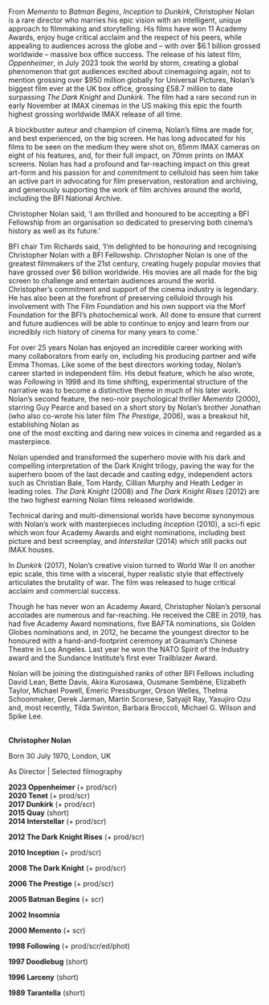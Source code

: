 
From _Memento_ to _Batman Begins_, _Inception_ to _Dunkirk_, Christopher Nolan is a rare director who marries his epic vision with an intelligent, unique approach to filmmaking and storytelling. His films have won 11 Academy Awards, enjoy huge critical acclaim and the respect of his peers, while appealing to audiences across the globe and – with over $6.1 billion grossed worldwide – massive box office success. The release of his latest film, _Oppenheimer_, in July 2023 took the world by storm, creating a global phenomenon that got audiences excited about cinemagoing again, not to mention grossing over $950 million globally for Universal Pictures, Nolan’s biggest film ever at the UK box office, grossing £58.7 million to date surpassing _The Dark Knight_ and _Dunkirk_. The film had a rare second run in early November at IMAX cinemas in the US making this epic the fourth highest grossing worldwide IMAX release of all time.

A blockbuster auteur and champion of cinema, Nolan’s films are made for, and best experienced, on the big screen. He has long advocated for his films to be seen on the medium they were shot on, 65mm IMAX cameras on eight of his features, and, for their full impact, on 70mm prints on IMAX screens. Nolan has had a profound and far-reaching impact on this great art-form and his passion for and commitment to celluloid has seen him take an active part in advocating for film preservation, restoration and archiving, and generously supporting the work of film archives around the world, including the BFI National Archive.

Christopher Nolan said, ‘I am thrilled and honoured to be accepting a BFI Fellowship from an organisation so dedicated to preserving both cinema’s history as well as its future.’

BFI chair Tim Richards said, ‘I’m delighted to be honouring and recognising Christopher Nolan with a BFI Fellowship. Christopher Nolan is one of the greatest filmmakers of the 21st century, creating hugely popular movies that have grossed over $6 billion worldwide. His movies are all made for the big screen to challenge and entertain audiences around the world. Christopher’s commitment and support of the cinema industry is legendary. He has also been at the forefront of preserving celluloid through his involvement with The Film Foundation and his own support via the Morf Foundation for the BFI’s photochemical work. All done to ensure that current and future audiences will be able to continue to enjoy and learn from our incredibly rich history of cinema for many years to come.’

For over 25 years Nolan has enjoyed an incredible career working with many collaborators from early on, including his producing partner and wife Emma Thomas. Like some of the best directors working today, Nolan’s career started in independent film. His debut feature, which he also wrote, was _Following_ in 1998 and its time shifting, experimental structure of the narrative was to become a distinctive theme in much of his later work. Nolan’s second feature, the neo-noir psychological thriller _Memento_ (2000), starring Guy Pearce and based on a short story by Nolan’s brother Jonathan (who also co-wrote his later film _The Prestige_, 2006), was a breakout hit, establishing Nolan as  
one of the most exciting and daring new voices in cinema and regarded as a masterpiece.

Nolan upended and transformed the superhero movie with his dark and compelling interpretation of the Dark Knight trilogy, paving the way for the superhero boom of the last decade and casting edgy, independent actors such as Christian Bale, Tom Hardy, Cillian Murphy and Heath Ledger in leading roles. _The Dark Knight_ (2008) and _The Dark Knight Rises_ (2012) are the two highest earning Nolan films released worldwide.

Technical daring and multi-dimensional worlds have become synonymous with Nolan’s work with masterpieces including _Inception_ (2010), a sci-fi epic which won four Academy Awards and eight nominations, including best picture and best screenplay, and _Interstellar_ (2014) which still packs out IMAX houses.

In _Dunkirk_ (2017), Nolan’s creative vision turned to World War II on another  
epic scale, this time with a visceral, hyper realistic style that effectively articulates the brutality of war. The film was released to huge critical acclaim and commercial success.

Though he has never won an Academy Award, Christopher Nolan’s personal accolades are numerous and far-reaching. He received the CBE in 2019, has had five Academy Award nominations, five BAFTA nominations, six Golden Globes nominations and, in 2012, he became the youngest director to be honoured with a hand-and-footprint ceremony at Grauman’s Chinese Theatre in Los Angeles. Last year he won the NATO Spirit of the Industry award and the Sundance Institute’s first ever Trailblazer Award.

Nolan will be joining the distinguished ranks of other BFI Fellows including David Lean, Bette Davis, Akira Kurosawa, Ousmane Sembène, Elizabeth Taylor, Michael Powell, Emeric Pressburger, Orson Welles, Thelma Schoonmaker, Derek Jarman, Martin Scorsese, Satyajit Ray, Yasujiro Ozu and, most recently, Tilda Swinton, Barbara Broccoli, Michael G. Wilson and Spike Lee.
<br><br>

**Christopher Nolan**

Born 30 July 1970, London, UK

As Director | Selected filmography

**2023  Oppenheimer** (+ prod/scr)<br>
**2020  Tenet** (+ prod/scr)<br>
**2017  Dunkirk** (+ prod/scr)<br>
**2015  Quay** (short)<br>
**2014  Interstellar** (+ prod/scr)<br>

**2012  The Dark Knight Rises** (+ prod/scr)<br>

**2010  Inception** (+ prod/scr)<br>

**2008  The Dark Knight** (+ prod/scr)<br>

**2006  The Prestige** (+ prod/scr)<br>

**2005  Batman Begins** (+ scr)<br>

**2002  Insomnia**<br>

**2000  Memento** (+ scr)<br>

**1998  Following** (+ prod/scr/ed/phot)<br>

**1997  Doodlebug** (short)<br>

**1996  Larceny** (short)<br>

**1989  Tarantella** (short)<br>
<br><br>

<!--stackedit_data:
eyJoaXN0b3J5IjpbMjA4NTI0NjQ3OCwxNTM5Nzc1MTE1XX0=
-->